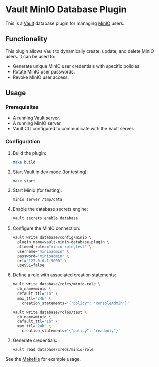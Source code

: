 # Vault MinIO Database Plugin

This is a [Vault](https://www.vaultproject.io/) database plugin for managing [MinIO](https://min.io/) users.

## Functionality

This plugin allows Vault to dynamically create, update, and delete MinIO users. It can be used to:

*   Generate unique MinIO user credentials with specific policies.
*   Rotate MinIO user passwords.
*   Revoke MinIO user access.

## Usage

### Prerequisites

*   A running Vault server.
*   A running MinIO server.
*   Vault CLI configured to communicate with the Vault server.

### Configuration

1.  Build the plugin:

    ```sh
    make build
    ```

1.  Start Vault in dev mode (for testing):

    ```sh
    make start
    ```

1.  Start Minio (for testing):

    ```sh
    minio server /tmp/data
    ```

1.  Enable the database secrets engine:

    ```sh
    vault secrets enable database
    ```

1.  Configure the MinIO connection:

    ```sh
    vault write database/config/minio \
      plugin_name=vault-minio-database-plugin \
      allowed_roles="minio-role,test" \
      username="minioadmin" \
      password="minioadmin" \
      url="127.0.0.1:9000" \
      useSSL=false
    ```

1.  Define a role with associated creation statements:

    ```sh
    vault write database/roles/minio-role \
      db_name=minio \
      default_ttl="1h" \
      max_ttl="24h" \
        creation_statements='{"policy": "consoleAdmin"}'
    ```

    ```sh
    vault write database/roles/test \
      db_name=minio \
      default_ttl="1h" \
      max_ttl="24h" \
        creation_statements='{"policy": "readonly"}'
    ```

1.  Generate credentials:

    ```sh
    vault read database/creds/minio-role
    ```

See the [Makefile](Makefile) for example usage.